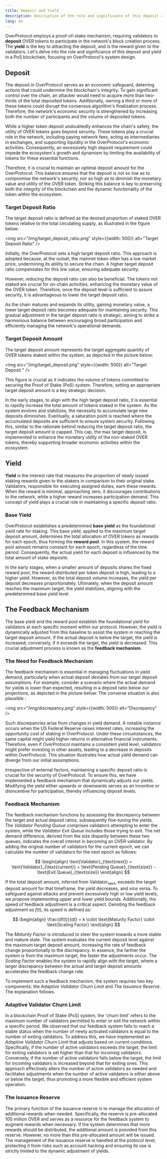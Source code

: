 ```yaml
---
title: Deposit and Yield
description: Description of the role and significance of this deposit and yield in a PoS blockchain, focusing on OverProtocol's system design.
lang: en
---
```


OverProtocol employs a proof-of-stake mechanism, requiring validators to **deposit** OVER tokens to participate in the network's block creation process. The **yield** is the key to attracting the deposit, and is the reward given to the validators. Let's delve into the role and significance of this deposit and yield in a PoS blockchain, focusing on OverProtocol's system design.

## Deposit

The deposit in OverProtocol serves as an economic safeguard, deterring actions that could undermine the blockchain's integrity. To gain significant control over the chain, an attacker would need to acquire more than two-thirds of the total deposited tokens. Additionally, owning a third or more of these tokens could disrupt the consensus algorithm's finalization process. Therefore, the network's economic security is strengthened by increasing both the number of participants and the volume of deposited tokens.

While a higher token deposit undoubtedly enhances the chain's safety, the utility of OVER tokens goes beyond security. These tokens play a crucial role in the network, including paying network fees, acting as intermediaries in exchanges, and supporting liquidity in the OverProtocol's economic activities. Consequently, an excessively high deposit requirement could impede the ecosystem's growth and dynamism by limiting the availability of tokens for these essential functions.

Therefore, it is crucial to maintain an optimal deposit amount for the OverProtocol. This balance ensures that the deposit is not so low as to compromise the network's security, nor so high as to diminish the monetary value and utility of the OVER token. Striking this balance is key to preserving both the integrity of the blockchain and the dynamic functionality of the token within the ecosystem.

### Target Deposit Ratio

<!-- The target deposit ratio is defined as the desired proportion of staked OVER tokens relative to the total circulating supply, as illustrated in Figure ![Target Deposit Ratio](/static/img/target_deposit_ratio.png). -->

The target deposit ratio is defined as the desired proportion of staked OVER tokens relative to the total circulating supply, as illustrated in the figure below:

<img src="/img/target_deposit_ratio.png" style={{width: 500}} alt="Target Deposit Ratio" />

Initially, the OverProtocol sets a high target deposit ratio. This approach is adopted because, at the outset, the mainnet token often has a low market price, undermining its ability to secure the chain. A higher target deposit ratio compensates for this low value, ensuring adequate security.

However, reducing the deposit ratio can also be beneficial. The tokens not staked are crucial for on-chain activities, enhancing the monetary value of the OVER token. Therefore, once the deposit level is sufficient to assure security, it is advantageous to lower the target deposit ratio.

As the chain matures and expands its utility, gaining monetary value, a lower target deposit ratio becomes adequate for maintaining security. This gradual adjustment in the target deposit ratio is strategic, aiming to strike a harmonious balance between encouraging broad participation and efficiently managing the network's operational demands.

<!-- \begin{figure}[H]
    \centering
    \includegraphics[width=0.6\textwidth]{target deposit ratio.png}
    \caption{Target deposit ratio}
    \label{fig:target deposit ratio}
\end{figure} -->

### Target Deposit Amount

The target deposit amount represents the target aggregate quantity of OVER tokens staked within the system, as depicted in the picture below:

<img src="/img/target_deposit.png" style={{width: 500}} alt="Target Deposit " />

This figure is crucial as it indicates the volume of tokens committed to securing the Proof of Stake (PoS) system. Therefore, setting an appropriate target deposit amount is a key strategic decision.

In the early stages, to align with the high target deposit ratio, it is essential to rapidly increase the total amount of tokens staked in the system. As the system evolves and stabilizes, the necessity to accumulate large new deposits diminishes. Eventually, a saturation point is reached where the accumulated deposits are sufficient to ensure system security. Following this, similar to the rationale behind reducing the target deposit ratio, the target deposit amount is capped. This cap, the max target deposit, is implemented to enhance the monetary utility of the non-staked OVER tokens, thereby supporting broader economic activities within the ecosystem.

## Yield

**Yield** is the interest rate that measures the proportion of newly issued staking rewards given to the stakers in comparison to their original stake. Validators, responsible for executing assigned duties, earn these rewards. When the reward is minimal, approaching zero, it discourages contributions to the network, while a higher reward increases participation demand. This concept of yield plays a crucial role in maintaining a specific deposit ratio.

### Base Yield

OverProtocol establishes a predetermined **base yield** as the foundational yield rate for staking. This base yield, applied to the maximum target deposit amount, determines the total allocation of OVER tokens as rewards for each epoch, thus forming the **reward pool**. In this system, the reward pool amount remains constant for each epoch, regardless of the time period. Consequently, the actual yield for each deposit is influenced by the total amount of stake deposits.

In the early stages, when a smaller amount of deposits shares the fixed reward pool, the reward distributed per token deposit is high, leading to a higher yield. However, as the total deposit volume increases, the yield per deposit decreases proportionately. Ultimately, when the deposit amount reaches the maximum target, the yield stabilizes, aligning with the predetermined base yield level.

## The Feedback Mechanism

The base yield and the reward pool establish the foundational yield for validators at each specific moment within our protocol. However, the yield is dynamically adjusted from this baseline to assist the system in reaching the target deposit amount. If the actual deposit is below the target, the yield is increased; conversely, if it exceeds the target, the yield is decreased. This crucial adjustment process is known as the **feedback mechanism**.

### The Need for Feedback Mechanism

The feedback mechanism is essential in managing fluctuations in yield demand, particularly when actual deposit deviates from our target deposit assumptions. For example, consider a scenario where the actual demand for yields is lower than expected, resulting in a deposit ratio below our projections, as depicted in the picture below. The converse situation is also plausible :

<img src="/img/discrepancy.png" style={{width: 500}} alt="Discrepancy" />

<!--
\begin{figure}[H]
\centering
\includegraphics[width=0.6\textwidth]{discrepancy.png}
\caption{Discrepancy between the target and actual outcomes}
\label{fig:discrepancy}
\end{figure} -->

Such discrepancies arise from changes in yield demand. A notable instance occurs when the US Federal Reserve raises interest rates, increasing the opportunity cost of staking in OverProtocol. Under these circumstances, the same capital might yield higher returns in alternative financial instruments. Therefore, even if OverProtocol maintains a consistent yield level, validators might prefer investing in other assets, leading to a decrease in deposits within OverProtocol. This situation illustrates how actual yield demand can diverge from our initial assumptions.

Irrespective of external factors, maintaining a specific deposit ratio is crucial for the security of OverProtocol. To ensure this, we have implemented a feedback mechanism that dynamically adjusts our yields. Modifying the yield either upwards or downwards serves as an incentive or disincentive for participation, thereby influencing deposit levels.

### Feedback Mechanism

The feedback mechanism functions by assessing the discrepancy between the target and actual deposit ratios, subsequently fine-tuning the yields. The $\textit{Validator Pending Queue}$ comprises validators attempting to enter the system, while the $\textit{Validator Exit Queue}$ includes those trying to exit. The net demand difference, derived from the size disparity between these two queues, indicates the overall interest in becoming an OVER validator. By adding the original number of validators for the current epoch, we can calculate the number of validators for the next epoch as follows:

$$
\begin{align}
\text{Validator}_{\text{next}} = \text{Validator}_{\text{current}} + \text{Pending Queue}_{\text{size}} - \text{Exit Queue}_{\text{size}}
\end{align}
$$

If the total deposit amount, inferred from $\text{Validator}_{\text{next}}$, exceeds the target deposit amount for that timeframe, the yield decreases, and vice versa. To safeguard against attacks and prevent excessively high or low yield levels, we propose implementing upper and lower yield bounds. Additionally, the speed of feedback adjustment is a critical aspect. Denoting the feedback adjustment as $f(t)$, its speed is defined as:

$$
\begin{align}
\frac{df(t)}{dt} = k \cdot \text{Maturity Factor} \cdot \text{Scaling Factor}
\end{align}
$$

The $\textit{Maturity Factor}$ is introduced to steer the system towards a more stable and mature state. The system evaluates the current deposit level against the maximum target deposit amount, increasing the rate of feedback change proportionally to the discrepancy. In essence, the farther the system is from the maximum target, the faster the adjustments occur. The $\textit{Scaling Factor}$ enables the system to rapidly align with the target, where a larger discrepancy between the actual and target deposit amounts accelerates the feedback change rate.

To implement such a feedback mechanism, the system requires two key components: the $\textit{Adaptive Validator Churn Limit}$ and $\textit{The Issuance Reserve}$. The explanation follows.

### Adaptive Validator Churn Limit

In a blockchain Proof of Stake (PoS) system, the 'churn limit' refers to the maximum number of validators permitted to enter or exit the network within a specific period. We observed that our feedback system fails to reach a stable status when the number of newly activated validators is equal to the number of exiting validators. To address this, we have implemented an $\textit{Adaptive Validator Churn Limit}$ that adjusts based on current conditions. Specifically, if the number of active validators exceeds the target, the limit for exiting validators is set higher than that for incoming validators. Conversely, if the number of active validators falls below the target, the limit for incoming validators is increased beyond that for exiting ones. This approach effectively alters the number of active validators as needed and facilitates adjustments when the number of active validators is either above or below the target, thus promoting a more flexible and efficient system operation.

### The Issuance Reserve

The primary function of the issuance reserve is to manage the allocation of additional rewards when needed. Specifically, the reserve is pre-allocated 100 million OVER and serves as a resource for the feedback system to augment rewards when necessary. If the system determines that more rewards should be distributed, the additional amount is provided from this reserve. However, no more than this pre-allocated amount will be issued. The management of the issuance reserve is handled at the protocol level, protecting it from risks such as account hacking and ensuring its use is strictly limited to the dynamic adjustment of yields.
